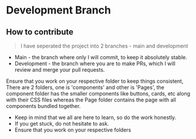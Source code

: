 # Development Branch


## How to contribute


> I have seperated the project into 2 branches - main and development
- Main - the branch where only I will commit, to keep it absolutely stable.
- Development - the branch where you are to make PRs, which I will review and merge your pull requests.


Ensure that you work on your respective folder to keep things consistent, There are 2 folders, one is 'components' and other is 'Pages', the component folder has the smaller components like buttons, cards, etc along with their CSS files whereas the Page folder contains the page with all components bundled together.  

- Keep in mind that we all are here to learn, so do the work honestly.
- If you get stuck, do not hesitate to ask.
- Ensure that you work on your respective folders 
